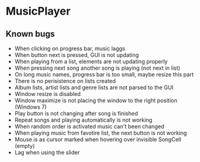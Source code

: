 # MusicPlayer


## Known bugs
* When clicking on progress bar, music laggs
* When button next is pressed, GUI is not updating
* When playing from a list, elements are not updating properly
* When pressing next song another song is playing (not next in list)
* On long music names, progress bar is too small, maybe resize this part
* There is no perisistence on lists created 
* Album lists, artist lists and genre lists are not parsed to the GUI
* Window resize is disabled 
* Window maximize is not placing the window to the right position (Windows 7) 
* Play button is not changing after song is finished 
* Repeat songs and playing automatically is not working
* When random order is activated music can't been changed 
* When playing music from favotire list, the next button is not working
* Mouse is as cursor marked when hovering over invisible SongCell (empty)
* Lag when using the slider 